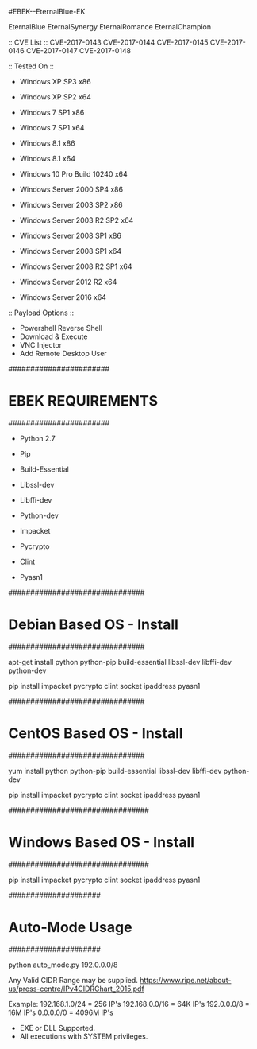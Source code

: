 #EBEK--EternalBlue-EK

EternalBlue
EternalSynergy
EternalRomance
EternalChampion

:: CVE List ::
CVE-2017-0143
CVE-2017-0144
CVE-2017-0145
CVE-2017-0146
CVE-2017-0147
CVE-2017-0148

:: Tested On ::
- Windows XP SP3 x86
- Windows XP SP2 x64
- Windows 7 SP1 x86
- Windows 7 SP1 x64
- Windows 8.1 x86
- Windows 8.1 x64
- Windows 10 Pro Build 10240 x64

- Windows Server 2000 SP4 x86
- Windows Server 2003 SP2 x86
- Windows Server 2003 R2 SP2 x64
- Windows Server 2008 SP1 x86
- Windows Server 2008 SP1 x64
- Windows Server 2008 R2 SP1 x64
- Windows Server 2012 R2 x64
- Windows Server 2016 x64

:: Payload Options ::
- Powershell Reverse Shell
- Download & Execute
- VNC Injector
- Add Remote Desktop User


#######################
#  EBEK REQUIREMENTS  #
#######################

* Python 2.7

* Pip

* Build-Essential

* Libssl-dev

* Libffi-dev

* Python-dev

* Impacket

* Pycrypto

* Clint

* Pyasn1


###############################
#  Debian Based OS - Install  #
###############################

apt-get install python python-pip build-essential libssl-dev libffi-dev python-dev

pip install impacket pycrypto clint socket ipaddress pyasn1


###############################
#  CentOS Based OS - Install  # 
###############################

yum install python python-pip build-essential libssl-dev libffi-dev python-dev

pip install impacket pycrypto clint socket ipaddress pyasn1


################################
#  Windows Based OS - Install  #
################################

pip install impacket pycrypto clint socket ipaddress pyasn1


#####################
#  Auto-Mode Usage  #
#####################

python auto_mode.py 192.0.0.0/8

Any Valid CIDR Range may be supplied.
https://www.ripe.net/about-us/press-centre/IPv4CIDRChart_2015.pdf

Example:
192.168.1.0/24 = 256 IP's
192.168.0.0/16 = 64K IP's
192.0.0.0/8    = 16M IP's
0.0.0.0/0      = 4096M IP's

- EXE or DLL Supported.
- All executions with SYSTEM privileges.




